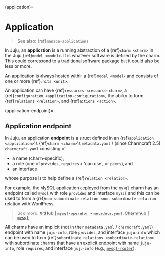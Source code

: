 (application)=
# Application

> See also: {ref}`manage-applications`

In Juju, an **application** is a running abstraction of a {ref}`charm <charm>` in the Juju {ref}`model <model>`. It is whatever software is defined by the charm. This could correspond to a traditional software package but it could also be less or more.

An application is always hosted within a {ref}`model <model>` and consists of one or more {ref}`units <unit>`. 
<!--Applications have non-exclusive access to their units, as a placement directive can place multiple applications on the same unit.-->

An application can have {ref}`resources <resource-charm>`, a {ref}`configuration <application-configuration>`, the ability to form {ref}`relations <relation>`, and {ref}`actions <action>`.

<!--

<a href="#heading--what-is-an-application"><h2 id="heading--what-is-an-application">What is an application?</h2></a>


An *application* is typically a long-running service that is accessible over the network. Applications are the centre of a Juju deployment. Everything within the Juju ecosystem exists to facilitate them.

It’s easiest to think of the term “application” in Juju in the same way you would think of using it day-to-day. Middleware such as database servers (PostgreSQL, MySQL, Percona Cluster, etcd, …), message queues (RabbitMQ) and other utilities (Nagios, Prometheus, …) are all applications. The term has a special meaning within the Juju community, however. It is broader than the ordinary use of the term in computing.

<a href="#heading--a-juju-application-is-more-than-a-software-application"><h2 id="heading--a-juju-application-is-more-than-a-software-application">A Juju application is more than a software application</h2></a>

Juju takes care of ensuring that the compute node that they’re being deployed to satisfies the size constraints that you specify, installing them, increasing their scale, setting up their networking and storage capacity rules. This, and other functionality, is provided within software packages called **charmed operators**.

Alongside your application, Juju executes charm code when triggered. Triggers are typically requests from the administrator, such as:

||“The configuration needs to change”|
|--|--|
|*command*|`juju config`|
|*description*|The [spark charm](https://jaas.ai/spark) provides the ability to dynamically change the memory available to the driver and executors|
|*example*|`juju config spark executor_memory=2g`|

||“Please scale-up this application”|
|--|--|
|*command*|`juju add-unit`|
|*description*|The [postgresql charm](https://jaas.ai/postgresql) can detect when its scale is more than 1 and automatically switches itself into a high-availability cluster|
|*example*|`juju add-unit --num-units 2 postgresql`|

||“Allocate a 20GB storage volume to the application unit 0”|
|--|--|
|*command*|`juju add-storage`|
|*description*|The [etcd charm](https://jaas.ai/etcd) can provide an SSD-backed volume on AWS to the etcd application with|
|*example*|`juju add-storage etcd/0 data=ebs-ssd,20G`|

```{important}

The Juju project uses an active agent architecture. Juju software agents are running alongside your applications. They periodically execute commands that are provided in software packages called charmed operators.

```

<a href="#heading--differences-between-a-stock-software-application-and-a-juju-application"><h2 id="heading--differences-between-a-stock-software-application-and-a-juju-application">Differences between a stock software application and a Juju application</h2></a>


<a href="#heading--juju-applications-are-scale-independent"><h3 id="heading--juju-applications-are-scale-independent">Juju applications are scale-independent</h3></a>

An application in the Juju ecosystem can span multiple operating system processes. An HTTP API would probably be considered a Juju application, but that might bundle together several other components.

Some examples:

* A Ruby on Rails web application might be deployed behind Apache2 and Phusion Passenger.
* All workers within a Hadoop cluster are considered a single application, although each worker has its *unit*.

A Juju application can also span multiple compute nodes and/or containers (machines). 

```{important}

Within the Juju community, we use the term *machine* to cover physical hardware, virtual machines and containers.

```

To make this clearer, consider an analogy from the desktop. An Electron app is composed of an Internet browser, a node.js runtime and application code. Each of those components is distinct, but they exist as a single unit. That unit is an application.

A final iteration of scale-independence is that Juju will maintain a record for applications that have a scale of 0. Perhaps earlier in the application’s life cycle it was wound down, but the business required that the storage volumes were to be retained.

<a href="#heading--juju-applications-are-active"><h3 id="heading--juju-applications-are-active">Juju applications are active</h3></a>


Applications automatically negotiate their configuration depending on their situation. Through the business logic encoded within charmed operators, two applications can create user accounts and passwords between themselves without leaking secrets.

<a href="#heading--juju-applications-are-responsive"><h3 id="heading--juju-applications-are-responsive">Juju applications are responsive</h3></a>


Juju applications can indicate their status, run actions and provide metrics. An action is typically a script that is useful for running a management task.

-->

(application-endpoint)=
## Application endpoint

In Juju, an application **endpoint** is a struct defined in an {ref}`application <application>`'s {ref}`charm <charm>`'s `metadata.yaml` / (since Charmcraft 2.5) `charmcraft.yaml` consisting of 
- a name (charm-specific), 
- a role (one of `provides`, `requires` = 'can use', or `peers`), and 
- an interface 

whose purpose is to help define a {ref}`relation <relation>`.

For example, the MySQL application deployed from the `mysql` charm has an endpoint called `mysql` with role `provides` and interface `mysql` and this can be used to form  a {ref}`non-subordinate relation <non-subordinate-relation` relation with WordPress. 

> See more: [GitHub | `mysql-operator` > `metadata.yaml`](https://github.com/canonical/mysql-operator/blob/2bd2bcc65590937dab18d1d9b0fe21a445557bb6/metadata.yaml#L35), [Charmhub | `mysql`](https://charmhub.io/mysql/integrations#mysql)

All charms have an implicit (not in their `metadata.yaml` / `charmcraft.yaml`) endpoint with name `juju-info`, role `provides`, and interface `juju-info` which can be used to form {ref}`subordinate relations <subordinate-relation>` with subordinate charms that have an explicit endpoint with name `juju-info`, role `requires`, and interface `juju-info` (e.g., [`mysql-router`](https://charmhub.io/mysql-router/integrations#juju-info)).
